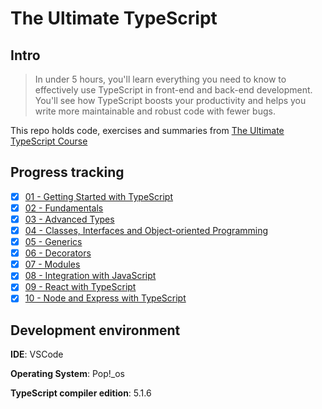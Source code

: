 # The Ultimate TypeScript

## Intro

> In under 5 hours, you'll learn everything you need to know to effectively use TypeScript in front-end and back-end development. You'll see how TypeScript boosts your productivity and helps you write more maintainable and robust code with fewer bugs.

This repo holds code, exercises and summaries from <a href="https://codewithmosh.com/p/the-ultimate-typescript">The Ultimate TypeScript Course</a>

## Progress tracking

- [x] <a href="src/01 - Getting Started With Typescript">01 - Getting Started with TypeScript</a>
- [x] <a href="src/02 - Fundamentals">02 - Fundamentals</a>
- [x] <a href="src/03 - Advanced Types">03 - Advanced Types</a>
- [x] <a href="src/04 - Classes, Interfaces and Object-oriented Programming">04 - Classes, Interfaces and Object-oriented Programming</a>
- [x] <a href="src/05 - Generics">05 - Generics</a>
- [x] <a href="src/06 - Decorators">06 - Decorators</a>
- [x] <a href="src/07 - Modules">07 - Modules</a>
- [x] <a href="src/08 - Integration with JavaScript">08 - Integration with JavaScript</a>
- [x] <a href="src/09 - React with TypeScript">09 - React with TypeScript</a>
- [x] <a href="src/10 - Node and Express with TypeScript">10 - Node and Express with TypeScript</a>

## Development environment

**IDE**: VSCode

**Operating System**: Pop!\_os

**TypeScript compiler edition**: 5.1.6
